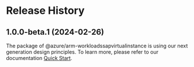 # Release History
    
## 1.0.0-beta.1 (2024-02-26)

The package of @azure/arm-workloadssapvirtualinstance is using our next generation design principles. To learn more, please refer to our documentation [Quick Start](https://aka.ms/js-track2-quickstart).
